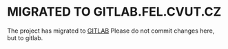 # MIGRATED TO GITLAB.FEL.CVUT.CZ
The project has migrated to [GITLAB](https://gitlab.fel.cvut.cz/B251_B4B39HRY/team08)
Please do not commit changes here, but to gitlab.
